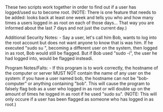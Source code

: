 These two scripts work together in order to find out if a user has logged/used su to become root. (NOTE: There is one feature that needs to be added: looks back at least one week and tells you who and how many times a users logged in as root on each of those days... That way you are informed about the last 7 days and not just the current day.)

Additional Security Notes:
	- Say a user, let's call him Bob, wants to log into the root account but does not want anyone to know that is was him. If he executed "sudo su <another user>", becoming a different user on the system, then logged in as root, Bob would still be flagged. But if Bob used "sudo -i", the user he had logged into, would be flagged insteadi.

Program Notes/Falts:
	- If this program is to work correctly, the hostname of the computer or server MUST NOT contain the name of any user on the system: if you have a user named bob, the hostname can not be "bob-computer" or anything containing "bob". This will cause the program to falsely flag bob as a user who logged in as root or will double up on the amount of times he logged in as root if he used "sudo su". (NOTE: This will only occure if a user has been flagged as someone who has logged in as root.)
